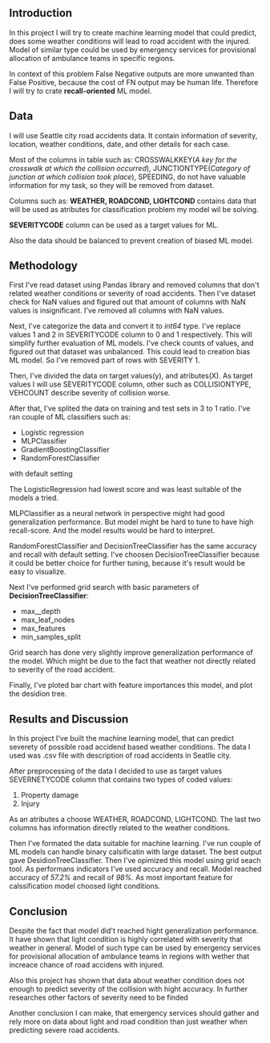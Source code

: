## Introduction

In this project I will try to create machine learning model that could predict, does some weather conditions will lead to road accident with the injured. Model of similar type could be used by emergency services for provisional allocation of ambulance teams in specific regions.

In context of this problem False Negative outputs are more unwanted than False Positive, because the cost of FN output may be human life. Therefore I will try to crate **recall-oriented** ML model.


## Data

I will use Seattle city road accidents data. It contain information of severity, location, weather conditions, date, and other details for each case. 

Most of the columns in table such as: 
CROSSWALKKEY(*A key for the crosswalk at which the collision
occurred*), JUNCTIONTYPE(*Category of junction at which collision took place*), SPEEDING, do not have valuable information for my task, so they will be removed from dataset.

Columns such as: **WEATHER, ROADCOND, LIGHTCOND** contains data that will be used as atributes for classification problem my model wil be solving.

**SEVERITYCODE** column can be used as a target values for ML. 

Also the data should be balanced to prevent creation of biased ML model.

## Methodology 

First I've read dataset using Pandas library and removed columns that don't related weather conditions or severity of road accidents.
Then I've dataset check for NaN values and figured out that amount of columns with NaN values is insignificant. I've removed all columns with NaN values.

Next, I've categorize the data and convert it to *int64* type. I've replace values 1 and 2 in SEVERITYCODE column to 0 and 1 respectively. This will simplify further evaluation of ML models. I've check counts of values, and figured out that dataset was unbalanced. This could lead to creation bias ML model. So I've removed part of rows with SEVERITY 1.

Then, I've divided the data on target values(y), and atributes(X).
As target values I will use SEVERITYCODE column, other such as COLLISIONTYPE, VEHCOUNT describe severity of collision worse.

After that, I've splited the data on training and test sets in 3 to 1 ratio.
I've ran couple of ML classifiers such as:
* Logistic regression
* MLPClassifier
* GradientBoostingClassifier
* RandomForestClassifier

with default setting

The LogisticRegression had lowest score and was least suitable of the models a tried.

MLPClassifier as a neural network in perspective might had good generalization performance. But model might be hard to tune to have high recall-score. And the model results would be hard to interpret.

RandomForestClassifier and DecisionTreeClassifier has the same accuracy and recall with default setting. I've choosen DecisionTreeClassifier because it could be better choice for further tuning, because it's result would be easy to visualize.

Next I've performed grid search with basic parameters of **DecisionTreeClassifier**:
* max__depth
* max_leaf_nodes
* max_features
* min_samples_split

Grid search has done very slightly improve generalization performance of the model. Which might be due to the fact that weather not directly related to severity of the road accident.

Finally, I've ploted bar chart with feature importances this model, and plot the desidion tree.

## Results and Discussion

In this project I've built the machine learning model, that can predict severety of possible road accidend based weather conditions. The data I used was .csv file with description of road accidents in Seatlle city.

After preprocessing of the data I decided to use as target values SEVERNETYCODE column that contains two types of coded values:
1. Property damage
2. Injury

As an atributes a choose WEATHER, ROADCOND, LIGHTCOND. The last two columns has information directly related to the weather conditions. 

Then I've formated the data suitable for machine learning. I've run couple of ML models can handle binary calsificatin with large dataset. The best output gave DesidionTreeClassifier. Then I've opimized this model using grid seach tool. As performans indicators I've used accuracy and recall. Model reached accuracy of *57.2%* and recall of *98%*. As most important feature for calssification model choosed light conditions.

## Сonclusion

Despite the fact that model did't reached hight generalization performance. It have shown that light condition is highly correlated with severity that weather in general. 
Model of such type can be used by emergency services for provisional allocation of ambulance teams in regions with wether that increace chance of road accidens with injured.

Also this project has shown that data about weather condition does not enough to predict severity of the collision with hight accuracy. In further researches other factors of severity need to be finded

Another conclusion I can make, that emergency services should gather and rely more on data about light and road condition than just weather when predicting severe road accidents.
